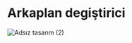 # Arkaplan degiştirici

![Adsız tasarım (2)](https://user-images.githubusercontent.com/103332831/193429714-2ca3e4bb-3f73-409f-a394-fc7819925498.gif)
